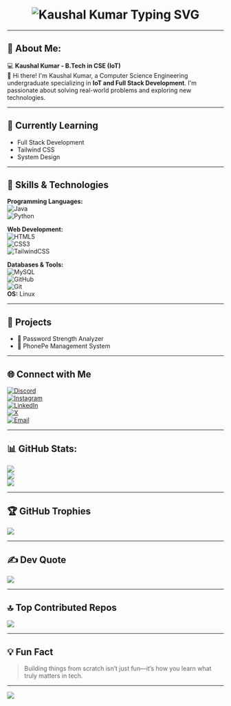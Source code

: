 <h1 align="center">
  <img src="https://readme-typing-svg.herokuapp.com?font=Fira+Code&size=28&duration=3000&pause=500&color=00F7FF&center=true&vCenter=true&width=800&lines=💻+Kaushal+Kumar+-+Aspiring+Engineer;👨‍💻+B.Tech+in+CSE+%7C+IoT+%26+Full+Stack+Dev;🚀+Learning+New+Tech+Every+Day" alt="Kaushal Kumar Typing SVG">
</h1>

---

## 💫 About Me:
💻 **Kaushal Kumar - B.Tech in CSE (IoT)**  
👋 Hi there! I'm Kaushal Kumar, a Computer Science Engineering undergraduate specializing in **IoT and Full Stack Development**. I'm passionate about solving real-world problems and exploring new technologies.

---

## 🌱 Currently Learning
- Full Stack Development  
- Tailwind CSS  
- System Design  

---

## 🔧 Skills & Technologies
**Programming Languages:**  
![Java](https://img.shields.io/badge/java-%23ED8B00.svg?style=plastic&logo=openjdk&logoColor=white)  
![Python](https://img.shields.io/badge/python-3670A0?style=plastic&logo=python&logoColor=ffdd54)  

**Web Development:**  
![HTML5](https://img.shields.io/badge/html5-%23E34F26.svg?style=plastic&logo=html5&logoColor=white)  
![CSS3](https://img.shields.io/badge/css3-%231572B6.svg?style=plastic&logo=css3&logoColor=white)  
![TailwindCSS](https://img.shields.io/badge/tailwindcss-%2338B2AC.svg?style=plastic&logo=tailwind-css&logoColor=white)

**Databases & Tools:**  
![MySQL](https://img.shields.io/badge/mysql-4479A1.svg?style=plastic&logo=mysql&logoColor=white)  
![GitHub](https://img.shields.io/badge/github-%23121011.svg?style=plastic&logo=github&logoColor=white)  
![Git](https://img.shields.io/badge/git-%23F05033.svg?style=plastic&logo=git&logoColor=white)  
**OS:** Linux

---

## 📂 Projects
- 🔐 Password Strength Analyzer  
- 💸 PhonePe Management System  

---

## 🌐 Connect with Me
[![Discord](https://img.shields.io/badge/Discord-%237289DA.svg?logo=discord&logoColor=white)](https://discord.gg/EpFagyJr)  
[![Instagram](https://img.shields.io/badge/Instagram-%23E4405F.svg?logo=Instagram&logoColor=white)](https://instagram.com/_kaushal.kumar_)  
[![LinkedIn](https://img.shields.io/badge/LinkedIn-%230077B5.svg?logo=linkedin&logoColor=white)](https://www.linkedin.com/in/kaushal00200)  
[![X](https://img.shields.io/badge/X-black.svg?logo=X&logoColor=white)](https://x.com/Kaushal00200)  
[![Email](https://img.shields.io/badge/Email-D14836?logo=gmail&logoColor=white)](mailto:kaushalkumar00200@gmail.com)

---

## 📊 GitHub Stats:
![](https://github-readme-stats.vercel.app/api?username=Kaushalkumar012&theme=tokyonight&hide_border=false)<br/>
![](https://nirzak-streak-stats.vercel.app/?user=Kaushalkumar012&theme=tokyonight&hide_border=false)<br/>
![](https://github-readme-stats.vercel.app/api/top-langs/?username=Kaushalkumar012&theme=tokyonight&hide_border=false&layout=compact)

---

## 🏆 GitHub Trophies
![](https://github-profile-trophy.vercel.app/?username=Kaushalkumar012&theme=monokai&no-frame=false&no-bg=true&margin-w=4)

---

## ✍️ Dev Quote
![](https://quotes-github-readme.vercel.app/api?type=vertical&theme=dark)

---

## 🔝 Top Contributed Repos
![](https://github-contributor-stats.vercel.app/api?username=Kaushalkumar012&limit=5&theme=darcula&combine_all_yearly_contributions=true)

---

## 💡 Fun Fact
> Building things from scratch isn’t just fun—it’s how you learn what truly matters in tech.

---

[![](https://visitcount.itsvg.in/api?id=Kaushalkumar012&icon=4&color=6)](https://visitcount.itsvg.in)

<!-- Proudly created with GPRM ( https://gprm.itsvg.in ) -->
